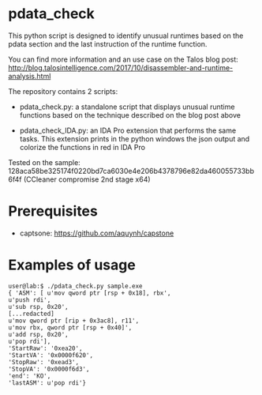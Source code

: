 # pdata_check

This python script is designed to identify unusual runtimes based on the pdata section and the last instruction of the runtime function.

You can find more information and an use case on the Talos blog post: http://blog.talosintelligence.com/2017/10/disassembler-and-runtime-analysis.html

The repository contains 2 scripts:

* pdata_check.py: a standalone script that displays unusual runtime functions based on the technique described on the blog post above

* pdata_check_IDA.py: an IDA Pro extension that performs the same tasks. This extension prints in the python windows the json output and colorize the functions in red in IDA Pro

Tested on the sample: 128aca58be325174f0220bd7ca6030e4e206b4378796e82da460055733bb6f4f (CCleaner compromise 2nd stage x64)

# Prerequisites

* captsone: https://github.com/aquynh/capstone

# Examples of usage

```
user@lab:$ ./pdata_check.py sample.exe
{ 'ASM': [ u'mov qword ptr [rsp + 0x18], rbx',
u'push rdi',
u'sub rsp, 0x20',
[...redacted]
u'mov qword ptr [rip + 0x3ac8], r11',
u'mov rbx, qword ptr [rsp + 0x40]',
u'add rsp, 0x20',
u'pop rdi'],
'StartRaw': '0xea20',
'StartVA': '0x0000f620',
'StopRaw': '0xead3',
'StopVA': '0x0000f6d3',
'end': 'KO',
'lastASM': u'pop rdi'}
```
